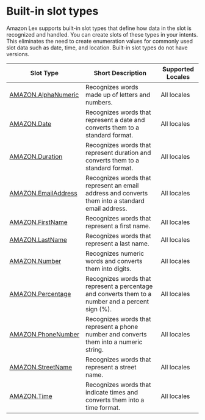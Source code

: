 # Built\-in slot types<a name="howitworks-builtins-slots"></a>

Amazon Lex supports built\-in slot types that define how data in the slot is recognized and handled\. You can create slots of these types in your intents\. This eliminates the need to create enumeration values for commonly used slot data such as date, time, and location\. Built\-in slot types do not have versions\. 


| Slot Type | Short Description | Supported Locales | 
| --- | --- | --- | 
|  [AMAZON\.AlphaNumeric](built-in-slot-alphanumeric.md)  | Recognizes words made up of letters and numbers\. |  All locales  | 
|  [AMAZON\.Date](built-in-slot-date.md)  | Recognizes words that represent a date and converts them to a standard format\. | All locales | 
|  [AMAZON\.Duration](built-in-slot-duration.md)  | Recognizes words that represent duration and converts them to a standard format\. | All locales | 
|  [AMAZON\.EmailAddress](built-in-slot-email.md)  | Recognizes words that represent an email address and converts them into a standard email address\. | All locales | 
| [AMAZON\.FirstName](built-in-slot-first-name.md) | Recognizes words that represent a first name\. | All locales | 
| [AMAZON\.LastName](built-in-slot-last-name.md) | Recognizes words that represent a last name\. | All locales | 
|  [AMAZON\.Number](built-in-slot-number.md)  | Recognizes numeric words and converts them into digits\. | All locales | 
|  [AMAZON\.Percentage](built-in-slot-percent.md)  | Recognizes words that represent a percentage and converts them to a number and a percent sign \(%\)\. | All locales | 
|  [AMAZON\.PhoneNumber](built-in-slot-phone.md)  | Recognizes words that represent a phone number and converts them into a numeric string\. | All locales | 
| [AMAZON\.StreetName](built-in-slot-street-name.md) | Recognizes words that represent a street name\. | All locales | 
|  [AMAZON\.Time](built-in-slot-time.md)  | Recognizes words that indicate times and converts them into a time format\. | All locales | 